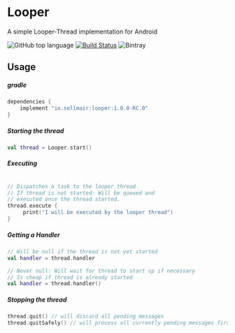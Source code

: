 # Looper 
A simple Looper-Thread implementation for Android

![GitHub top language](https://img.shields.io/github/languages/top/sellmair/looper.svg)
[![Build Status](https://travis-ci.org/sellmair/looper.svg?branch=develop)](https://travis-ci.org/sellmair/looper)
![Bintray](https://img.shields.io/bintray/v/sellmair/sellmair/looper.svg)


## Usage

##### gradle
```groovy
dependencies { 
    implement "io.sellmair:looper:1.0.0-RC.0"
}
```

##### Starting the thread

```kotlin
val thread = Looper.start()
```

##### Executing 
```kotlin

// Dispatches a task to the looper thread
// If thread is not started: Will be queued and 
// executed once the thread started.
thread.execute {
     print("I will be executed by the looper thread")
}

```

##### Getting a Handler
```kotlin
// Will be null if the thread is not yet started
val handler = thread.handler

// Never null: Will wait for thread to start up if necessary
// Is cheap if thread is already started
val handler = thread.handler()
```

##### Stopping the thread
```kotlin
thread.quit() // will discard all pending messages
thread.quitSafely() // will process all currently pending messages first
```